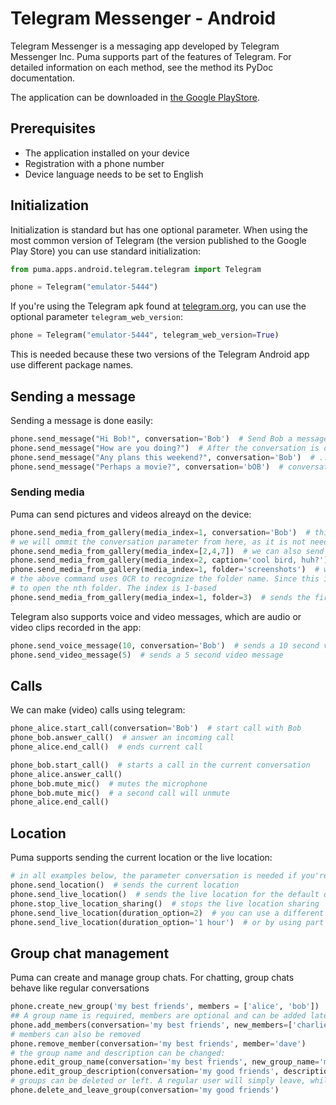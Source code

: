 # Telegram Messenger - Android

Telegram Messenger is a messaging app developed by Telegram Messenger Inc.
Puma supports part of the features of Telegram.
For detailed information on each method, see the method its PyDoc documentation.

The application can be downloaded
in [the Google PlayStore](https://play.google.com/store/apps/details?id=org.telegram.messenger).

## Prerequisites

- The application installed on your device
- Registration with a phone number
- Device language needs to be set to English

## Initialization

Initialization is standard but has one optional parameter.
When using the most common version of Telegram (the version published to the Google Play Store) you can use standard
initialization:

```python
from puma.apps.android.telegram.telegram import Telegram

phone = Telegram("emulator-5444")
```

If you're using the Telegram apk found at [telegram.org](https://telegram.org/android), you can use the optional
parameter `telegram_web_version`:

```python
phone = Telegram("emulator-5444", telegram_web_version=True)
```

This is needed because these two versions of the Telegram Android app use different package names.

## Sending a message

Sending a message is done easily:

```python
phone.send_message("Hi Bob!", conversation='Bob')  # Send Bob a message
phone.send_message("How are you doing?")  # After the conversation is opened, the conversation parameter is not needed
phone.send_message("Any plans this weekend?", conversation='Bob')  # ...But it's not a problem
phone.send_message("Perhaps a movie?", conversation='bOB')  # conversation names need to match exactly, but are case-insensitive
```

### Sending media

Puma can send pictures and videos alreayd on the device:

```python
phone.send_media_from_gallery(media_index=1, conversation='Bob')  # this picks the first picture in the media picker
# we will ommit the conversation parameter from here, as it is not needed once we have opened a conversation
phone.send_media_from_gallery(media_index=[2,4,7])  # we can also send multiple files: the 2nd, 4th and 7th
phone.send_media_from_gallery(media_index=2, caption='cool bird, huh?')  # captions are also supported
phone.send_media_from_gallery(media_index=1, folder='screenshots')  # we can also choose media files from a specific folder
# the above command uses OCR to recognize the folder name. Since this is not 100% reliable, you can also use an index
# to open the nth folder. The index is 1-based
phone.send_media_from_gallery(media_index=1, folder=3)  # sends the first media file from the 3rd folder in the Telegram dropdown 
```
Telegram also supports voice and video messages, which are audio or video clips recorded in the app:
```python
phone.send_voice_message(10, conversation='Bob')  # sends a 10 second voice message
phone.send_video_message(5)  # sends a 5 second video message
```


## Calls

We can make (video) calls using telegram:

```python
phone_alice.start_call(conversation='Bob')  # start call with Bob
phone_bob.answer_call()  # answer an incoming call
phone_alice.end_call()  # ends current call

phone_bob.start_call()  # starts a call in the current conversation
phone_alice.answer_call()
phone_bob.mute_mic()  # mutes the microphone
phone_bob.mute_mic()  # a second call will unmute
phone_alice.end_call()
```

## Location

Puma supports sending the current location or the live location:
```python
# in all examples below, the parameter conversation is needed if you're not currently in a conversation. We omit it here.
phone.send_location()  # sends the current location
phone.send_live_location()  # sends the live location for the default duration
phone.stop_live_location_sharing()  # stops the live location sharing
phone.send_live_location(duration_option=2)  # you can use a different duration option, by using a 1-based index
phone.send_live_location(duration_option='1 hour')  # or by using part of the UI text that's in view. This is readable code but less stable
```

## Group chat management

Puma can create and manage group chats. For chatting, group chats behave like regular conversations
```python
phone.create_new_group('my best friends', members = ['alice', 'bob'])  # Creates a group.
## A group name is required, members are optional and can be added later:
phone.add_members(conversation='my best friends', new_members=['charlie, dave'])
# members can also be removed
phone.remove_member(conversation='my best friends', member='dave')
# the group name and description can be changed:
phone.edit_group_name(conversation='my best friends', new_group_name='my good friends')
phone.edit_group_description(conversation='my good friends', description='Since 1999!')
# groups can be deleted or left. A regular user will simply leave, while the group owner will delete the group:
phone.delete_and_leave_group(conversation='my good friends')
```